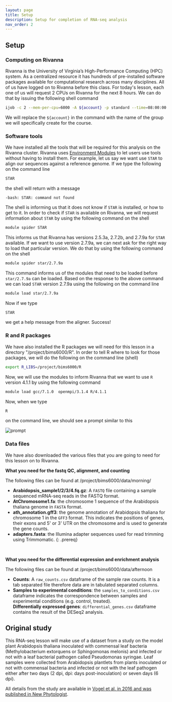 ```yaml
---
layout: page
title: Setup
description: Setup for completion of RNA-seq analysis
nav_order: 2
---
```


## Setup

### Computing on Rivanna

Rivanna is the University of Virginia’s High-Performance Computing (HPC) system. As a centralized resource it has hundreds of pre-installed software packages available for computational research across many disciplines. All of us have logged on to Rivanna before this class. For today's lesson, each one of us will request 2 CPUs on Rivanna for the next 8 hours. We can do that by issuing the following shell command

```bash
ijob -c 2 --mem-per-cpu=6000 -A ${account} -p standard --time=08:00:00
```

We will replace the `${account}` in the command with the name of the group we will specifically create for the course.


### Software tools

We have installed all the tools that will be required for this analysis on the Rivanna cluster. Rivanna uses [Environment Modules](http://modules.sourceforge.net) to let users use tools without having to install them. For example, let us say we want use `STAR` to align our sequences against a reference genome. If we type the following on the command line

```bash
STAR
```
 
the shell will return with a message

```text
-bash: STAR: command not found
```

The shell is informing us that it does not know if `STAR` is installed, or how to get to it. In order to check if `STAR` is available on Rivanna, we will request information about `STAR` by using the following command on the shell

```bash
module spider STAR
```

This informs us that Rivanna has versions 2.5.3a, 2.7.2b, and 2.7.9a for `STAR` available. If we want to use version 2.7.9a, we can next ask for the right way to load that particular version. We do that by using the following command on the shell

```bash
module spider star/2.7.9a
```

This command informs us of the modules that need to be loaded before `star/2.7.9a` can be loaded. Based on the response to the above command we can load `STAR` version 2.7.9a using the following on the command line

```bash
module load star/2.7.9a
```

Now if we type

```bash
STAR
```

we get a help message from the aligner. Success!


### R and R packages

We have also installed the R packages we will need for this lesson in a directory "/project/bims6000/R". In order to tell R where to look for those packages, we will do the following on the command line (shell) 

```bash
export R_LIBS=/project/bims6000/R
```

Now, we will use the modules to inform Rivanna that we want to use `R` version 4.1.1 by using the following command

```bash
module load gcc/7.1.0  openmpi/3.1.4 R/4.1.1
```

Now, when we type 

```bash
R
```

on the command line, we should see a prompt similar to this

![prompt](../assets/images/prompt.png)


### Data files

We have also downloaded the various files that you are going to need for this lesson on to Rivanna.

**What you need for the fastq QC, alignment, and counting**

The following files can be found at /project/bims6000/data/morning/

- **Arabidopsis_sample1/2/3/4.fq.gz**: A `FASTQ` file containing a sample sequenced mRNA-seq reads in the FASTQ format.
- **AtChromosome1.fa**: the chromosome 1 sequence of the Arabidopsis thaliana genome in `FASTA` format.  
- **ath_annotation.gff3**: the genome annotation of Arabidopsis thaliana for chromosome 1 in the `GFF3` format. This indicates the positions of genes, their exons and 5' or 3' UTR on the chromosome and is used to generate the gene counts.   
- **adapters.fasta**: the Illumina adapter sequences used for read trimming using Trimmomatic. 
{: .prereq}

<br>

**What you need for the differential expression and enrichment analysis**

The following files can be found at /project/bims6000/data/afternoon

- **Counts**: A `raw_counts.csv` dataframe of the sample raw counts. It is a tab separated file therefore data are in tabulated separated columns.
- **Samples to experimental conditions**: the `samples_to_conditions.csv` dataframe indicates the correspondence between samples and experimental conditions (e.g. control, treated).  
**Differentially expressed genes**: `differential_genes.csv` dataframe contains the result of the DESeq2 analysis.  

## Original study

This RNA-seq lesson will make use of a dataset from a study on the model plant Arabidopsis thaliana inoculated with commensal leaf bacteria (Methylobacterium extorquens or Sphingomonas melonis) and infected or not with a leaf bacterial pathogen called Pseudomonas syringae. Leaf samples were collected from Arabidopsis plantlets from plants inoculated or not with commensal bacteria and infected or not with the leaf pathogen either after two days (2 dpi, dpi: days post-inoculation) or seven days (6 dpi).

All details from the study are available in [Vogel et al. in 2016 and was published in New Phytologist](https://nph.onlinelibrary.wiley.com/doi/full/10.1111/nph.14036).




